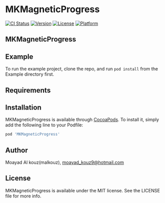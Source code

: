 # MKMagneticProgress

[![CI Status](http://img.shields.io/travis/malkouz/MKMagneticProgress.svg?style=flat)](https://travis-ci.org/malkouz/MKMagneticProgress)
[![Version](https://img.shields.io/cocoapods/v/MKMagneticProgress.svg?style=flat)](http://cocoapods.org/pods/MKMagneticProgress)
[![License](https://img.shields.io/cocoapods/l/MKMagneticProgress.svg?style=flat)](http://cocoapods.org/pods/MKMagneticProgress)
[![Platform](https://img.shields.io/cocoapods/p/MKMagneticProgress.svg?style=flat)](http://cocoapods.org/pods/MKMagneticProgress)

## MKMagneticProgress

## Example

To run the example project, clone the repo, and run `pod install` from the Example directory first.

## Requirements

## Installation

MKMagneticProgress is available through [CocoaPods](http://cocoapods.org). To install
it, simply add the following line to your Podfile:

```ruby
pod 'MKMagneticProgress'
```

## Author

Moayad Al kouz(malkouz), moayad_kouz9@hotmail.com

## License

MKMagneticProgress is available under the MIT license. See the LICENSE file for more info.
